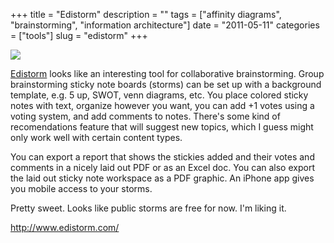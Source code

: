 +++
title = "Edistorm"
description = ""
tags = ["affinity diagrams", "brainstorming", "information architecture"]
date = "2011-05-11"
categories = ["tools"]
slug = "edistorm"
+++


<div class="tool-screenshot mb1"><a href="http://www.edistorm.com/"><img id="bluga-thumbnail-2783" class="bluga-thumbnail custom" src="/media/bluga/
wt5230c609a4091_custom.jpg"/></a></div><p><a href="http://www.edistorm.com/">Edistorm</a> looks like an interesting tool for collaborative brainstorming. Group brainstorming sticky note boards (storms) can be set up with a background template, e.g. 5 up, SWOT, venn diagrams, etc. You place colored sticky notes with text, organize however you want,  you can add +1 votes using a voting system, and add comments to notes. There's some kind of recomendations feature that will suggest new topics, which I guess might only work well with certain content types.</p>

<p>You can export a report that shows the stickies added and their votes and comments in a nicely laid out PDF or as an Excel doc. You can also export the laid out sticky note workspace as a PDF graphic. An iPhone app gives you mobile access to your storms.</p>

<p>Pretty sweet. Looks like public storms are free for now. I'm liking it.</p>

  
<p><a href="http://www.edistorm.com/">http://www.edistorm.com/</a></p>
      
